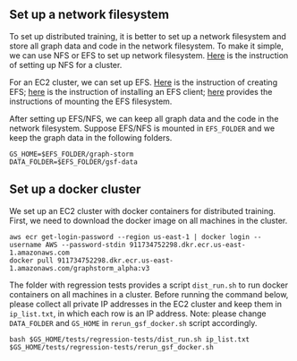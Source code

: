 ## Set up a network filesystem

To set up distributed training, it is better to set up a network filesystem and store all graph data and code in the network filesystem.
To make it simple, we can use NFS or EFS to set up network filesystem.
[Here](https://github.com/dmlc/dgl/tree/master/examples/pytorch/graphsage/dist#step-0-setup-a-distributed-file-system)
is the instruction of setting up NFS for a cluster.

For an EC2 cluster, we can set up EFS. [Here](https://docs.aws.amazon.com/efs/latest/ug/gs-step-two-create-efs-resources.html)
is the instruction of creating EFS; [here](https://docs.aws.amazon.com/efs/latest/ug/installing-amazon-efs-utils.html)
is the instruction of installing an EFS client; [here](https://docs.aws.amazon.com/efs/latest/ug/efs-mount-helper.html)
provides the instructions of mounting the EFS filesystem.

After setting up EFS/NFS, we can keep all graph data and the code in the network filesystem.
Suppose EFS/NFS is mounted in `EFS_FOLDER` and we keep the graph data in the following folders.

```
GS_HOME=$EFS_FOLDER/graph-storm
DATA_FOLDER=$EFS_FOLDER/gsf-data
```

## Set up a docker cluster

We set up an EC2 cluster with docker containers for distributed training. First, we need to download the docker image on all machines in the cluster.

```
aws ecr get-login-password --region us-east-1 | docker login --username AWS --password-stdin 911734752298.dkr.ecr.us-east-1.amazonaws.com
docker pull 911734752298.dkr.ecr.us-east-1.amazonaws.com/graphstorm_alpha:v3
```

The folder with regression tests provides a script `dist_run.sh` to run docker containers on all machines in a cluster.
Before running the command below, please collect all private IP addresses in the EC2 cluster and keep them in `ip_list.txt`, in which each row is an IP address.
Note: please change `DATA_FOLDER` and `GS_HOME` in `rerun_gsf_docker.sh` script accordingly.

```
bash $GS_HOME/tests/regression-tests/dist_run.sh ip_list.txt $GS_HOME/tests/regression-tests/rerun_gsf_docker.sh
```

